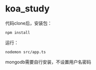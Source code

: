 # koa_study

代码clone后，安装包：
```
npm install
```

运行：
```
nodemon src/app.ts
```

mongodb需要自行安装，不设置用户名密码


